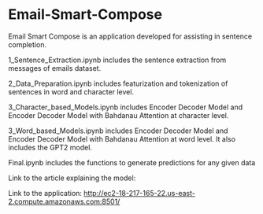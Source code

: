 # Email-Smart-Compose

Email Smart Compose is an application developed for assisting in sentence completion.

1_Sentence_Extraction.ipynb includes the sentence extraction from messages of emails dataset.

2_Data_Preparation.ipynb includes featurization and tokenization of sentences in word and character level.

3_Character_based_Models.ipynb includes Encoder Decoder Model and Encoder Decoder Model with Bahdanau Attention at character level.

3_Word_based_Models.ipynb includes Encoder Decoder Model and Encoder Decoder Model with Bahdanau Attention at word level. It also includes the GPT2 model.

Final.ipynb includes the functions to generate predictions for any given data

Link to the article explaining the model:

Link to the application: http://ec2-18-217-165-22.us-east-2.compute.amazonaws.com:8501/

